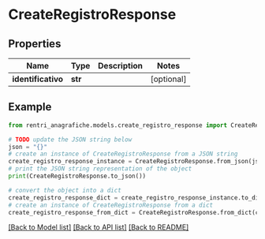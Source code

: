 # CreateRegistroResponse


## Properties

Name | Type | Description | Notes
------------ | ------------- | ------------- | -------------
**identificativo** | **str** |  | [optional] 

## Example

```python
from rentri_anagrafiche.models.create_registro_response import CreateRegistroResponse

# TODO update the JSON string below
json = "{}"
# create an instance of CreateRegistroResponse from a JSON string
create_registro_response_instance = CreateRegistroResponse.from_json(json)
# print the JSON string representation of the object
print(CreateRegistroResponse.to_json())

# convert the object into a dict
create_registro_response_dict = create_registro_response_instance.to_dict()
# create an instance of CreateRegistroResponse from a dict
create_registro_response_from_dict = CreateRegistroResponse.from_dict(create_registro_response_dict)
```
[[Back to Model list]](../README.md#documentation-for-models) [[Back to API list]](../README.md#documentation-for-api-endpoints) [[Back to README]](../README.md)


